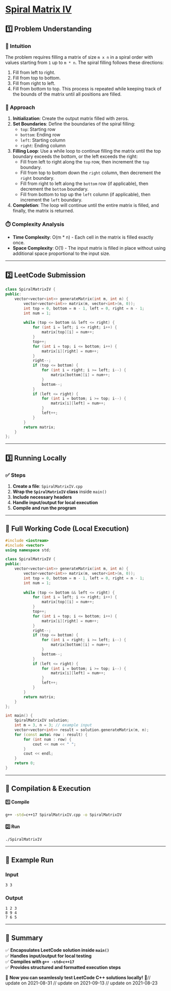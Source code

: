 # **[Spiral Matrix IV](https://leetcode.com/problems/spiral-matrix-iv/description/)**  

## **1️⃣ Problem Understanding**  
### **📌 Intuition**  
The problem requires filling a matrix of size `m x n` in a spiral order with values starting from `1` up to `m * n`. The spiral filling follows these directions:
1. Fill from left to right.
2. Fill from top to bottom.
3. Fill from right to left.
4. Fill from bottom to top.
This process is repeated while keeping track of the bounds of the matrix until all positions are filled.

### **🚀 Approach**  
1. **Initialization**: Create the output matrix filled with zeros.
2. **Set Boundaries**: Define the boundaries of the spiral filling:
   - `top`: Starting row
   - `bottom`: Ending row
   - `left`: Starting column
   - `right`: Ending column
3. **Filling Loop**: Use a while loop to continue filling the matrix until the top boundary exceeds the bottom, or the left exceeds the right:
   - Fill from left to right along the `top` row, then increment the `top` boundary.
   - Fill from top to bottom down the `right` column, then decrement the `right` boundary.
   - Fill from right to left along the `bottom` row (if applicable), then decrement the `bottom` boundary.
   - Fill from bottom to top up the `left` column (if applicable), then increment the `left` boundary.
4. **Completion**: The loop will continue until the entire matrix is filled, and finally, the matrix is returned.

### **⏱️ Complexity Analysis**  
- **Time Complexity**: O(m * n) - Each cell in the matrix is filled exactly once.
- **Space Complexity**: O(1) - The input matrix is filled in place without using additional space proportional to the input size.

---  

## **2️⃣ LeetCode Submission**  
```cpp
class SpiralMatrixIV {
public:
    vector<vector<int>> generateMatrix(int m, int n) {
        vector<vector<int>> matrix(m, vector<int>(n, 0));
        int top = 0, bottom = m - 1, left = 0, right = n - 1;
        int num = 1;
        
        while (top <= bottom && left <= right) {
            for (int i = left; i <= right; i++) {
                matrix[top][i] = num++;
            }
            top++;
            for (int i = top; i <= bottom; i++) {
                matrix[i][right] = num++;
            }
            right--;
            if (top <= bottom) {
                for (int i = right; i >= left; i--) {
                    matrix[bottom][i] = num++;
                }
                bottom--;
            }
            if (left <= right) {
                for (int i = bottom; i >= top; i--) {
                    matrix[i][left] = num++;
                }
                left++;
            }
        }
        return matrix;
    }
};
```  

---  

## **3️⃣ Running Locally**  
### **✅ Steps**  
1. **Create a file**: `SpiralMatrixIV.cpp`  
2. **Wrap the `SpiralMatrixIV` class** inside `main()`  
3. **Include necessary headers**  
4. **Handle input/output for local execution**  
5. **Compile and run the program**  

---  

## **📝 Full Working Code (Local Execution)**  
```cpp
#include <iostream>
#include <vector>
using namespace std;

class SpiralMatrixIV {
public:
    vector<vector<int>> generateMatrix(int m, int n) {
        vector<vector<int>> matrix(m, vector<int>(n, 0));
        int top = 0, bottom = m - 1, left = 0, right = n - 1;
        int num = 1;
        
        while (top <= bottom && left <= right) {
            for (int i = left; i <= right; i++) {
                matrix[top][i] = num++;
            }
            top++;
            for (int i = top; i <= bottom; i++) {
                matrix[i][right] = num++;
            }
            right--;
            if (top <= bottom) {
                for (int i = right; i >= left; i--) {
                    matrix[bottom][i] = num++;
                }
                bottom--;
            }
            if (left <= right) {
                for (int i = bottom; i >= top; i--) {
                    matrix[i][left] = num++;
                }
                left++;
            }
        }
        return matrix;
    }
};

int main() {
    SpiralMatrixIV solution;
    int m = 3, n = 3; // example input
    vector<vector<int>> result = solution.generateMatrix(m, n);
    for (const auto& row : result) {
        for (int num : row) {
            cout << num << " ";
        }
        cout << endl;
    }
    return 0;
}
```  

---  

## **🔧 Compilation & Execution**  
#### **1️⃣ Compile**  
```bash
g++ -std=c++17 SpiralMatrixIV.cpp -o SpiralMatrixIV
```  

#### **2️⃣ Run**  
```bash
./SpiralMatrixIV
```  

---  

## **🎯 Example Run**  
### **Input**  
```
3 3
```  
### **Output**  
```
1 2 3 
8 9 4 
7 6 5 
```  

---  

## **📌 Summary**  
✅ **Encapsulates LeetCode solution inside `main()`**  
✅ **Handles input/output for local testing**  
✅ **Compiles with `g++ -std=c++17`**  
✅ **Provides structured and formatted execution steps**  

🚀 **Now you can seamlessly test LeetCode C++ solutions locally!** 🚀// update on 2021-08-31
// update on 2021-09-13
// update on 2021-08-23

